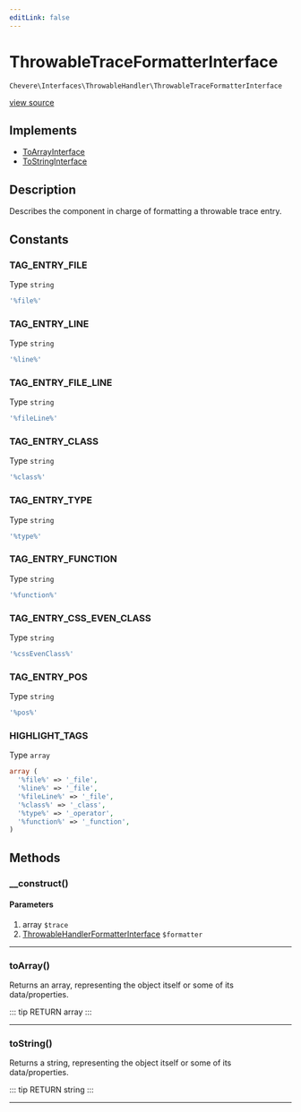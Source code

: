 ```yaml
---
editLink: false
---
```


# ThrowableTraceFormatterInterface

`Chevere\Interfaces\ThrowableHandler\ThrowableTraceFormatterInterface`

[view source](https://github.com/chevere/chevere/blob/master/interfaces/ThrowableHandler/ThrowableTraceFormatterInterface.php)

## Implements

- [ToArrayInterface](../To/ToArrayInterface.md)
- [ToStringInterface](../To/ToStringInterface.md)

## Description

Describes the component in charge of formatting a throwable trace entry.

## Constants

### TAG_ENTRY_FILE

Type `string`

```php
'%file%'
```

### TAG_ENTRY_LINE

Type `string`

```php
'%line%'
```

### TAG_ENTRY_FILE_LINE

Type `string`

```php
'%fileLine%'
```

### TAG_ENTRY_CLASS

Type `string`

```php
'%class%'
```

### TAG_ENTRY_TYPE

Type `string`

```php
'%type%'
```

### TAG_ENTRY_FUNCTION

Type `string`

```php
'%function%'
```

### TAG_ENTRY_CSS_EVEN_CLASS

Type `string`

```php
'%cssEvenClass%'
```

### TAG_ENTRY_POS

Type `string`

```php
'%pos%'
```

### HIGHLIGHT_TAGS

Type `array`

```php
array (
  '%file%' => '_file',
  '%line%' => '_file',
  '%fileLine%' => '_file',
  '%class%' => '_class',
  '%type%' => '_operator',
  '%function%' => '_function',
)
```

## Methods

### __construct()

#### Parameters

1. array `$trace`
2. [ThrowableHandlerFormatterInterface](./ThrowableHandlerFormatterInterface.md) `$formatter`

---

### toArray()

Returns an array, representing the object itself or some of its data/properties.

::: tip RETURN
array
:::

---

### toString()

Returns a string, representing the object itself or some of its data/properties.

::: tip RETURN
string
:::

---
